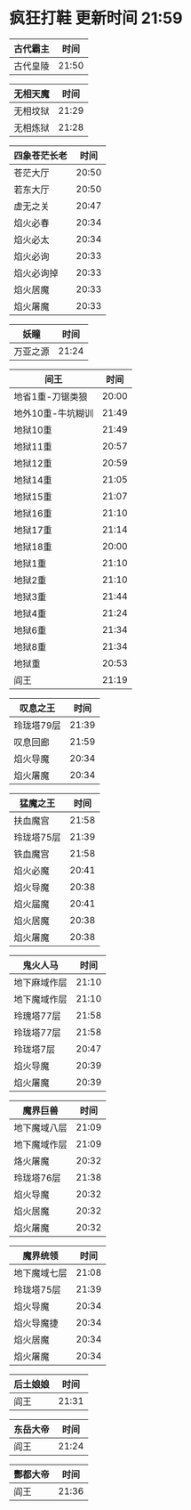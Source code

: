# 疯狂打鞋 更新时间 21:59

| 古代霸主   | 时间    |
|--------|-------|
| 古代皇陵 | 21:50 |

| 无相天魔   | 时间    |
|--------|-------|
| 无相坟狱 | 21:29 |
| 无相炼狱 | 21:28 |

| 四象苍茫长老   | 时间    |
|--------|-------|
| 苍茫大厅 | 20:50 |
| 若东大厅 | 20:50 |
| 虚无之关 | 20:47 |
| 焰火必春 | 20:34 |
| 焰火必太 | 20:34 |
| 焰火必询 | 20:33 |
| 焰火必询掉 | 20:33 |
| 焰火居魔 | 20:33 |
| 焰火屠魔 | 20:33 |

| 妖瞳   | 时间    |
|--------|-------|
| 万亚之源 | 21:24 |

| 间王   | 时间    |
|--------|-------|
| 地省1重-刀锯类狼 | 20:00 |
| 地外10重-牛坑糊训 | 21:49 |
| 地狱10重 | 21:49 |
| 地狱11重 | 20:57 |
| 地狱12重 | 20:59 |
| 地狱14重 | 21:05 |
| 地狱15重 | 21:07 |
| 地狱16重 | 21:10 |
| 地狱17重 | 21:14 |
| 地狱18重 | 20:00 |
| 地狱1重 | 21:10 |
| 地狱2重 | 21:10 |
| 地狱3重 | 21:44 |
| 地狱4重 | 21:24 |
| 地狱6重 | 21:34 |
| 地狱8重 | 21:34 |
| 地狱重 | 20:53 |
| 阎王 | 21:19 |

| 叹息之王   | 时间    |
|--------|-------|
| 玲珑塔79层 | 21:39 |
| 叹息回廊 | 21:59 |
| 焰火导魔 | 20:34 |
| 焰火屠魔 | 20:34 |

| 猛魔之王   | 时间    |
|--------|-------|
| 扶血魔宫 | 21:58 |
| 玲珑塔75层 | 21:39 |
| 铁血魔宫 | 21:58 |
| 焰火必魔 | 20:41 |
| 焰火导魔 | 20:38 |
| 焰火届魔 | 20:41 |
| 焰火居魔 | 20:38 |
| 焰火屠魔 | 20:38 |

| 鬼火人马   | 时间    |
|--------|-------|
| 地下麻域作层 | 21:10 |
| 地下魔域作层 | 21:10 |
| 玲瑰塔77层 | 21:58 |
| 玲珑塔77层 | 21:58 |
| 玲珑塔7层 | 20:47 |
| 焰火导魔 | 20:39 |
| 焰火屠魔 | 20:39 |

| 魔界巨兽   | 时间    |
|--------|-------|
| 地下魔域八层 | 21:09 |
| 地下魔域作层 | 21:09 |
| 烙火屠魔 | 20:32 |
| 玲珑塔76层 | 21:38 |
| 焰火导魔 | 20:32 |
| 焰火居魔 | 20:32 |
| 焰火屠魔 | 20:32 |

| 魔界统领   | 时间    |
|--------|-------|
| 地下魔域七层 | 21:08 |
| 玲珑塔75层 | 21:39 |
| 焰火导魔 | 20:34 |
| 焰火导魔捷 | 20:34 |
| 焰火居魔 | 20:34 |
| 焰火屠魔 | 20:34 |

| 后土娘娘   | 时间    |
|--------|-------|
| 阎王 | 21:31 |

| 东岳大帝   | 时间    |
|--------|-------|
| 阎王 | 21:24 |

| 酆都大帝   | 时间    |
|--------|-------|
| 阎王 | 21:36 |